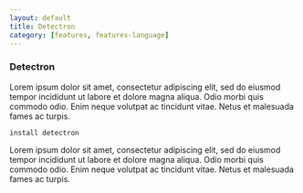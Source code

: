 ```yaml
---
layout: default
title: Detectron
category: [features, features-language]
---
```


### Detectron

Lorem ipsum dolor sit amet, consectetur adipiscing elit, sed do eiusmod tempor incididunt ut labore et dolore magna aliqua. Odio morbi quis commodo odio. Enim neque volutpat ac tincidunt vitae. Netus et malesuada fames ac turpis.

```
install detectron
```

Lorem ipsum dolor sit amet, consectetur adipiscing elit, sed do eiusmod tempor incididunt ut labore et dolore magna aliqua. Odio morbi quis commodo odio. Enim neque volutpat ac tincidunt vitae. Netus et malesuada fames ac turpis.
